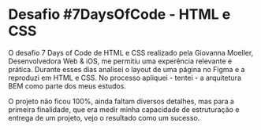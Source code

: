 # Desafio #7DaysOfCode - HTML e CSS

O desafio 7 Days of Code de HTML e CSS realizado pela Giovanna Moeller, Desenvolvedora Web & iOS, me permitiu uma experência relevante e prática. Durante esses dias
analisei o layout de uma página no Figma e a reproduzi em HTML e CSS. No processo apliquei - tentei - a arquitetura BEM como parte dos meus estudos.

O projeto não ficou 100%, ainda faltam diversos detalhes, mas para a primeira finalidade, que era medir minha capacidade de estruturação e entrega de um projeto, vejo o
resultado como um sucesso.
